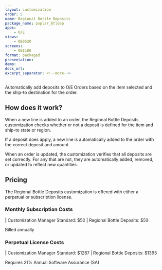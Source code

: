 ```yaml
---
layout: customization
order: 5
name: Regional Bottle Deposits
package_name: poplar_btldep
apps:
    - O/E
views:
    - OE0520
screens:
    - OE1100
format: packaged
presentation: 
demo: 
docs_url: 
excerpt_separator: <!--more-->
---
```


Automatically add deposits to O/E Orders based on the Item selected and the
ship-to destination for the order.

<!--more-->

## How does it work?

When a new line is added to an order, the Regional Bottle Deposits 
customization checks whether or not a deposit is defined for the item and 
ship-to state or region.

If a deposit does apply, a new line is automatically added to the order
with the correct deposit and amount.

When an order is updated, the customization verifies that all deposits are
set correctly.  For any that are not, they are automatically added, removed,
or updated to reflect new quantities.

## Pricing

The Regional Bottle Deposits customization is offered with either a perpetual
or subscription license.

### Monthly Subscription Costs

| Customization Manager Standard: $50
| Regional Bottle Deposits: $50

Billed annually

### Perpetual License Costs

| Customization Manager Standard: $1287
| Regional Bottle Deposits: $1395

Requires 21% Annual Software Assurance (SA)
